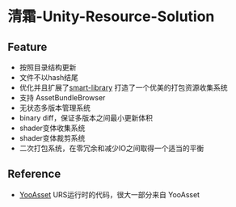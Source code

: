 # 清霜-Unity-Resource-Solution

## Feature
- 按照目录结构更新
- 文件不以hash结尾
- 优化并且扩展了[smart-library](https://assetstore.unity.com/packages/tools/utilities/smart-library-asset-manager-200724) 打造了一个优美的打包资源收集系统
- 支持 AssetBundleBrowser
- 无状态多版本管理系统
- binary diff，保证多版本之间最小更新体积
- shader变体收集系统
- shader变体裁剪系统
- 二次打包系统，在零冗余和减少IO之间取得一个适当的平衡

## Reference
- [YooAsset](https://github.com/tuyoogame/YooAsset) URS运行时的代码，很大一部分来自 YooAsset